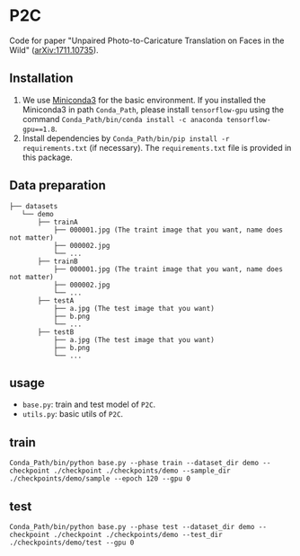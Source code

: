 # P2C
Code for paper "Unpaired Photo-to-Caricature Translation on Faces in the Wild" (<a href="https://arxiv.org/abs/1711.10735">arXiv:1711.10735</a>).
## Installation
1. We use [Miniconda3](https://conda.io/miniconda.html) for the basic environment. If you installed the Miniconda3 in path `Conda_Path`, please install `tensorflow-gpu` using the command `Conda_Path/bin/conda install -c anaconda tensorflow-gpu==1.8`.
2. Install dependencies by `Conda_Path/bin/pip install -r requirements.txt` (if necessary). The `requirements.txt` file is provided in this package.

## Data preparation
```
├── datasets
   └── demo
       ├── trainA
           ├── 000001.jpg (The traint image that you want, name does not matter)
           ├── 000002.jpg
           └── ...
       ├── trainB
           ├── 000001.jpg (The traint image that you want, name does not matter)
           ├── 000002.jpg
           └── ...
       ├── testA
           ├── a.jpg (The test image that you want)
           ├── b.png
           └── ...
       ├── testB
           ├── a.jpg (The test image that you want)
           ├── b.png
           └── ...
```
## usage
- `base.py`: train and test model of `P2C`.
- `utils.py`: basic utils of `P2C`.

## train
`Conda_Path/bin/python base.py --phase train --dataset_dir demo --checkpoint ./checkpoint ./checkpoints/demo --sample_dir ./checkpoints/demo/sample --epoch 120 --gpu 0`

## test
`Conda_Path/bin/python base.py --phase test --dataset_dir demo --checkpoint ./checkpoint ./checkpoints/demo --test_dir ./checkpoints/demo/test --gpu 0`

